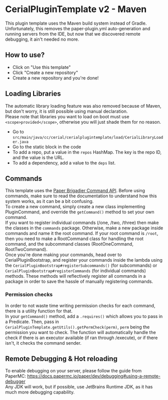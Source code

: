# CerialPluginTemplate v2 - Maven
This plugin template uses the Maven build system instead of Gradle. Unfortunately, this removes the paper-plugin.yml
auto-generation and running servers from the IDE, but now that we discovered remote debugging, it ain't needed no more.
## How to use?
- Click on "Use this template"
- Click "Create a new repository"
- Create a new repository and you're done!
## Loading Libraries
The automatic library loading feature was also removed because of Maven, but don't worry, it is still possible
using manual declaration.<br>
Please note that libraries you want to load on boot must use `<scope>provided</scope>`, otherwise you will just shade them for no reason.
- Go to `src/main/java/cc/cerial/cerialplugintemplate/load/CerialLibraryLoader.java`
- Go to the static block in the code
- To add a repo, put a value in the `repos` HashMap. The key is the repo ID, and the value is the URL.
- To add a dependency, add a value to the `deps` list.
## Commands
This template uses the [Paper Brigadier Command API](https://docs.papermc.io/paper/dev/command-api/basics/introduction).
Before using commands, make sure to read the documentation to understand how this system works, as it can be a bit confusing.<br>
To create a new command, simply create a new class implementing PluginCommand, and override the `getCommand()` method
to set your own command.<br>
If you want to register individual commands (/one, /two, /three) then make the classes in the `commands` package.
Otherwise, make a new package inside commands and name it the root command. If your root command is `/root`, then
you need to make a RootCommand class for handling the root command, and the subcommand classes (RootOneCommand, RootTwoCommand).<br>
Once you're done making your commands, head over to CerialPluginBootstrap, and register your commands inside the lambda
using the `CerialPluginBootstrap#registerSubcommands()` (for subcommands) or `CerialPluginBootstrap#registerCommands` (for individual commands)
methods. These methods will reflectively register all commands in a package in order to save the hassle of manually registering
commands.
### Permission checks
In order to not waste time writing permission checks for each command, there is a utility function for that.<br>
In your `getCommand()` method, add a `.requires()` which allows you to pass in a Predicate. Then, pass in
`CerialPluginTemplate.getUtils().getPermCheck(perm)`, `perm` being the permission you want to check. The function will
automatically handle the check if there is an executor available (if ran through /execute), or if there isn't, it checks
the command sender. 
## Remote Debugging & Hot reloading
To enable debugging on your server, please follow the guide from PaperMC: https://docs.papermc.io/paper/dev/debugging#using-a-remote-debugger<br>
Any JDK will work, but if possible, use JetBrains Runtime JDK, as it has much more debugging capability.
